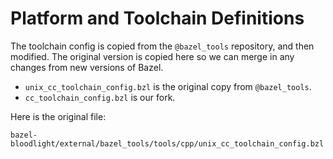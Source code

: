 # Platform and Toolchain Definitions

The toolchain config is copied from the `@bazel_tools` repository, and then modified. The original version is copied here so we can merge in any changes from new versions of Bazel.

- `unix_cc_toolchain_config.bzl` is the original copy from `@bazel_tools`.
- `cc_toolchain_config.bzl` is our fork.

Here is the original file:

```
bazel-bloodlight/external/bazel_tools/tools/cpp/unix_cc_toolchain_config.bzl
```

